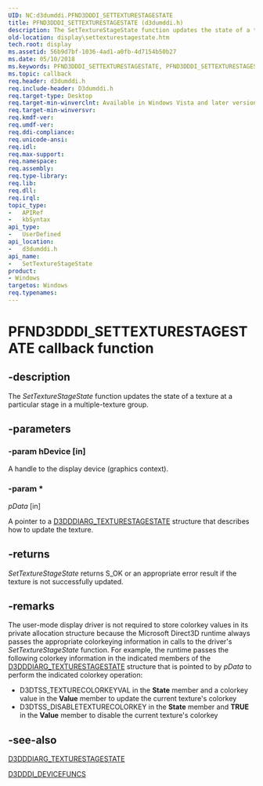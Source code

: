 ```yaml
---
UID: NC:d3dumddi.PFND3DDDI_SETTEXTURESTAGESTATE
title: PFND3DDDI_SETTEXTURESTAGESTATE (d3dumddi.h)
description: The SetTextureStageState function updates the state of a texture at a particular stage in a multiple-texture group.
old-location: display\settexturestagestate.htm
tech.root: display
ms.assetid: 56b9d7bf-1036-4ad1-a0fb-4d7154b50b27
ms.date: 05/10/2018
ms.keywords: PFND3DDDI_SETTEXTURESTAGESTATE, PFND3DDDI_SETTEXTURESTAGESTATE callback, SetTextureStageState, SetTextureStageState callback function [Display Devices], UserModeDisplayDriver_Functions_b84233ed-861a-4d59-a1b0-5b475f5019d5.xml, d3dumddi/SetTextureStageState, display.settexturestagestate
ms.topic: callback
req.header: d3dumddi.h
req.include-header: D3dumddi.h
req.target-type: Desktop
req.target-min-winverclnt: Available in Windows Vista and later versions of the Windows operating systems.
req.target-min-winversvr: 
req.kmdf-ver: 
req.umdf-ver: 
req.ddi-compliance: 
req.unicode-ansi: 
req.idl: 
req.max-support: 
req.namespace: 
req.assembly: 
req.type-library: 
req.lib: 
req.dll: 
req.irql: 
topic_type:
-	APIRef
-	kbSyntax
api_type:
-	UserDefined
api_location:
-	d3dumddi.h
api_name:
-	SetTextureStageState
product:
- Windows
targetos: Windows
req.typenames: 
---
```


# PFND3DDDI_SETTEXTURESTAGESTATE callback function


## -description


The <i>SetTextureStageState</i> function updates the state of a texture at a particular stage in a multiple-texture group.


## -parameters




### -param hDevice [in]

A handle to the display device (graphics context).


### -param *








*pData* [in]

A pointer to a <a href="https://msdn.microsoft.com/library/windows/hardware/ff543389">D3DDDIARG_TEXTURESTAGESTATE</a> structure that describes how to update the texture.


## -returns



<i>SetTextureStageState</i> returns S_OK or an appropriate error result if the texture is not successfully updated.




## -remarks



The user-mode display driver is not required to store colorkey values in its private allocation structure because the Microsoft Direct3D runtime always passes the appropriate colorkeying information in calls to the driver's <i>SetTextureStageState</i> function. For example, the runtime passes the following colorkey information in the indicated members of the <a href="https://msdn.microsoft.com/library/windows/hardware/ff543389">D3DDDIARG_TEXTURESTAGESTATE</a> structure that is pointed to by <i>pData</i> to perform the indicated colorkey operation: 

<ul>
<li>
D3DTSS_TEXTURECOLORKEYVAL in the <b>State</b> member and a colorkey value in the <b>Value</b> member to update the current texture's colorkey

</li>
<li>
D3DTSS_DISABLETEXTURECOLORKEY in the <b>State</b> member and <b>TRUE</b> in the <b>Value</b> member to disable the current texture's colorkey

</li>
</ul>



## -see-also




<a href="https://msdn.microsoft.com/library/windows/hardware/ff543389">D3DDDIARG_TEXTURESTAGESTATE</a>



<a href="https://msdn.microsoft.com/library/windows/hardware/ff544519">D3DDDI_DEVICEFUNCS</a>
 

 

